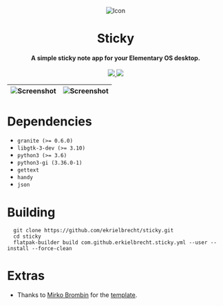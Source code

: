 <p align="center">
  <img src="https://github.com/erkielbrecht/sticky/blob/1951688c933b9577c7d2bed629c0e290870f9ff5/data/icons/app/128/com.github.erkielbrecht.sticky.svg" alt="Icon" />
</p>
<h1 align="center">Sticky</h1>
<h4 align="center">A simple sticky note app for your Elementary OS desktop.</h4>

<!--<p align="center">
  <a href="https://appcenter.elementary.io/..."><img src="https://appcenter.elementary.io/badge.svg" alt="Get it on AppCenter" /></a>
</p>-->

<p align="center">
  <a href="https://github.com/erkielbrecht/sticky/blob/main/LICENSE">
    <img src="https://img.shields.io/badge/License-GPL3.0-blue.svg?style=for-the-badge">
  </a>
  <a href="https://github.com/erkielbrecht/sticky/releases">
    <img src="https://img.shields.io/badge/Release-v0.0.1-blue.svg?style=for-the-badge">
  </a>
</p>

| ![Screenshot](https://github.com/erkielbrecht/sticky/blob/main/data/screenshots/screenshot1.png) | ![Screenshot](https://github.com/erkielbrecht/sticky/blob/main/data/screenshots/screenshot2.png) |
|------------------------------------------------------------------|------------------------------------------------------------------|

# Dependencies
  - `granite (>= 0.6.0)`
  - `libgtk-3-dev (>= 3.10)`
  - `python3 (>= 3.6)`
  - `python3-gi (3.36.0-1)`
  -  `gettext`
  -  `handy`
  -  `json`

# Building
  ```
    git clone https://github.com/ekrielbrecht/sticky.git
    cd sticky
    flatpak-builder build com.github.erkielbrecht.sticky.yml --user --install --force-clean
  ```
# Extras
   - Thanks to [Mirko Brombin](https://github.com/mirkobrombin) for the [template](https://github.com/mirkobrombin/ElementaryPython).
